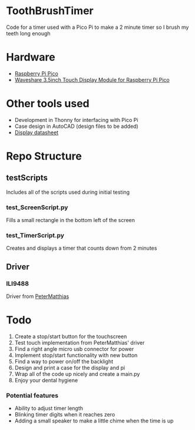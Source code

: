 # ToothBrushTimer
Code for a timer used with a Pico Pi to make a 2 minute timer so I brush my teeth long enough

# Hardware
- [Raspberry Pi Pico](https://littlebirdelectronics.com.au/products/raspberry-pi-pico-raspberry-pi-pico-with-headers-microusb-cable)
- [Waveshare 3.5inch Touch Display Module for Raspberry Pi Pico](https://littlebirdelectronics.com.au/products/3-5inch-touch-display-module-for-raspberry-pi-pico-65k-colours-480-320-spi)

# Other tools used
- Development in Thonny for interfacing with Pico Pi
- Case design in AutoCAD (design files to be added)
- [Display datasheet](https://www.waveshare.com/w/upload/2/2d/ILI9488_Data_Sheet.pdf)

# Repo Structure

## testScripts
Includes all of the scripts used during initial testing
### test_ScreenScript.py
Fills a small rectangle in the bottom left of the screen
### test_TimerScript.py
Creates and displays a timer that counts down from 2 minutes

## Driver
### ILI9488
Driver from [PeterMatthias](https://github.com/PeterMatthias/Pico_ILI9488/)

# Todo
1. Create a stop/start button for the touchscreen
2. Test touch implementation from PeterMatthias' driver
3. Find a right angle micro usb connector for power
4. Implement stop/start functionality with new button
5. Find a way to power on/off the backlight
6. Design and print a case for the display and pi
7. Wrap all of the code up nicely and create a main.py
8. Enjoy your dental hygiene

### Potential features
- Ability to adjust timer length
- Blinking timer digits when it reaches zero
- Adding a small speaker to make a little chime when the time is up
